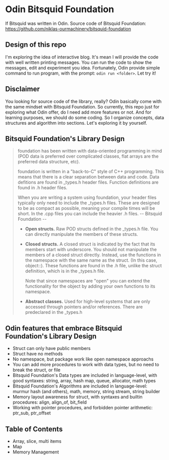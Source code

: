 # Odin Bitsquid Foundation
If Bitsquid was written in Odin. 
Source code of Bitsquid Foundation: https://github.com/niklas-ourmachinery/bitsquid-foundation

## Design of this repo
I'm exploring the idea of interactive blog. It's mean I will provide the code with well written printing messages.
You can run the code to show the messages, edit and experiment you idea. Fortunately, Odin provide simple command to run program,
with the prompt: `odin run <folder>`. Let try it!


## Disclaimer
You looking for source code of the library, really? Odin basically come with the same mindset with Bitsquid Foundation.
So currently, this repo just for exploring what Odin offer, do I need add more features or not.
And for learning purposes, we should do some coding. So I organize concepts, data structures and algorithm into sections.
Let's exploring it by yourself.


## Bitsquid Foundation's Library Design
>foundation has been written with data-oriented programming in mind (POD data is preferred over complicated classes, flat arrays are the preferred data structure, etc).
>
>foundation is written in a "back-to-C" style of C++ programming. This means that there is a clear separation between data and code. Data defitions are found in _types.h header files. Function definitions are found in .h header files.
>
>When you are writing a system using foundation, your header files typically only need to include the _types.h files. These are designed to be as compact as possible, meaning your compile times will be short. In the .cpp files you can include the heavier .h files.
>  -- Bitsquid Foundation --
>* **Open structs.** Raw POD structs defined in the \_types.h file. You can directly manipulate the members of these structs.
>
>* **Closed structs.** A closed struct is indicated by the fact that its members start with underscore. You should not manipulate the members of a closed struct directly. Instead, use the functions in the namespace with the same name as the struct. (In this case, object::). These functions are found in the .h file, unlike the struct definition, which is in the \_types.h file.
>
>    Note that since namespaces are "open" you can extend the functionality for the object by adding your own functions to its namespace.
>
>* **Abstract classes.** Used for high-level systems that are only accessed through pointers and/or references. There are predeclared in the \_types.h


## Odin features that embrace Bitsquid Foundation's Library Design
- Struct can only have public members
- Struct have no methods
- No namespace, but package work like open namespace approachs
- You can add more procedures to work with data types, but no need to break the struct, or file
- Bitsquid Foundation's Data types are included in language-level, with good syntaxes: string, array, hash map, queue, allocator, math types
- Bitsquid Foundation's Algorithms are included in language-level: murmur hash (and others), math, memory, string stream, string builder
- Memory layout awareness for struct, with syntaxes and builtin procedures: align, align_of, bit_field
- Working with pointer procedures, and forbidden pointer arithmetic: ptr_sub, ptr_offset


## Table of Contents
- Array, slice, multi items
- Map
- Memory Management